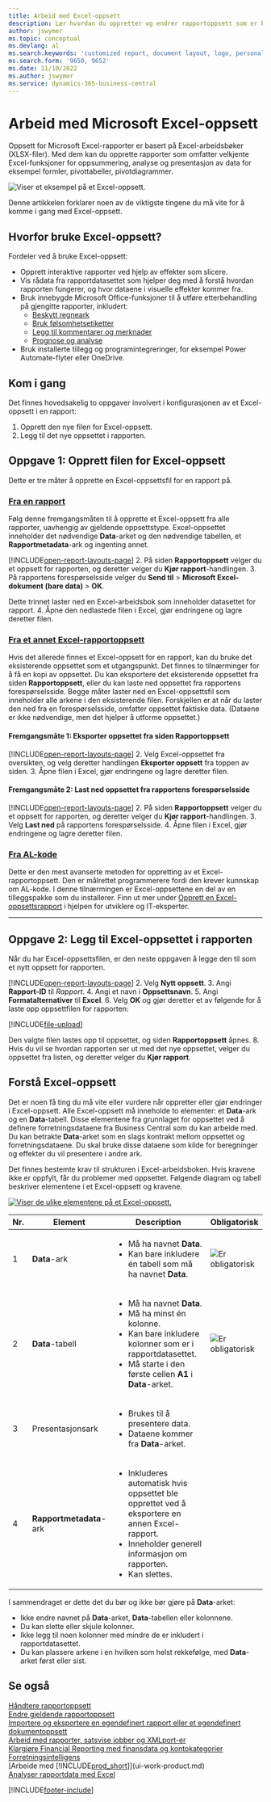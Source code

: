 ```yaml
---
title: Arbeid med Excel-oppsett
description: Lær hvordan du oppretter og endrer rapportoppsett som er bygd ved hjelp av Excel.
author: jswymer
ms.topic: conceptual
ms.devlang: al
ms.search.keywords: 'customized report, document layout, logo, personalize'
ms.search.form: '9650, 9652'
ms.date: 11/10/2022
ms.author: jswymer
ms.service: dynamics-365-business-central
---
```

# Arbeid med Microsoft Excel-oppsett

Oppsett for Microsoft Excel-rapporter er basert på Excel-arbeidsbøker (XLSX-filer). Med dem kan du opprette rapporter som omfatter velkjente Excel-funksjoner for oppsummering, analyse og presentasjon av data for eksempel formler, pivottabeller, pivotdiagrammer.

![Viser et eksempel på et Excel-oppsett.](media/excel-layout-2.png)

Denne artikkelen forklarer noen av de viktigste tingene du må vite for å komme i gang med Excel-oppsett.

## Hvorfor bruke Excel-oppsett?

Fordeler ved å bruke Excel-oppsett:

- Opprett interaktive rapporter ved hjelp av effekter som slicere.
- Vis rådata fra rapportdatasettet som hjelper deg med å forstå hvordan rapporten fungerer, og hvor dataene i visuelle effekter kommer fra.
- Bruk innebygde Microsoft Office-funksjoner til å utføre etterbehandling på gjengitte rapporter, inkludert:
  - [Beskytt regneark](https://support.microsoft.com/office/protect-a-worksheet-3179efdb-1285-4d49-a9c3-f4ca36276de6)
  - [Bruk følsomhetsetiketter](https://support.microsoft.com/office/apply-sensitivity-labels-to-your-files-and-email-in-office-2f96e7cd-d5a4-403b-8bd7-4cc636bae0f9)
  - [Legg til kommentarer og merknader](https://support.microsoft.com/office/insert-comments-and-notes-in-excel-65f504d8-160b-4a05-ac30-46fbd5227a52)
  - [Prognose og analyse](https://support.microsoft.com/office/introduction-to-what-if-analysis-22bffa5f-e891-4acc-bf7a-e4645c446fb4)
- Bruk installerte tillegg og programintegreringer, for eksempel Power Automate-flyter eller OneDrive.

## Kom i gang

Det finnes hovedsakelig to oppgaver involvert i konfigurasjonen av et Excel-oppsett i en rapport:

1. Opprett den nye filen for Excel-oppsett.
2. Legg til det nye oppsettet i rapporten.

## Oppgave 1: Opprett filen for Excel-oppsett

Dette er tre måter å opprette en Excel-oppsettsfil for en rapport på.

### [Fra en rapport](#tab/any-report)

Følg denne fremgangsmåten til å opprette et Excel-oppsett fra alle rapporter, uavhengig av gjeldende oppsettstype. Excel-oppsettet inneholder det nødvendige **Data**-arket og den nødvendige tabellen, et **Rapportmetadata**-ark og ingenting annet.

[!INCLUDE[open-report-layouts-page](includes/open-report-layouts-page.md)]
2. På siden **Rapportoppsett** velger du et oppsett for rapporten, og deretter velger du **Kjør rapport**-handlingen.
3. På rapportens forespørselsside velger du **Send til** > **Microsoft Excel-dokument (bare data)** > **OK**.

   Dette trinnet laster ned en Excel-arbeidsbok som inneholder datasettet for rapport.
4. Åpne den nedlastede filen i Excel, gjør endringene og lagre deretter filen.

### [Fra et annet Excel-rapportoppsett](#tab/other-layout)

Hvis det allerede finnes et Excel-oppsett for en rapport, kan du bruke det eksisterende oppsettet som et utgangspunkt. Det finnes to tilnærminger for å få en kopi av oppsettet. Du kan eksportere det eksisterende oppsettet fra siden **Rapportoppsett**, eller du kan laste ned oppsettet fra rapportens forespørselsside. Begge måter laster ned en Excel-oppsettsfil som inneholder alle arkene i den eksisterende filen. Forskjellen er at når du laster den ned fra en forespørselsside, omfatter oppsettet faktiske data. (Dataene er ikke nødvendige, men det hjelper å utforme oppsettet.)

#### Fremgangsmåte 1: Eksporter oppsettet fra siden **Rapportoppsett**

[!INCLUDE[open-report-layouts-page](includes/open-report-layouts-page.md)]
2. Velg Excel-oppsettet fra oversikten, og velg deretter handlingen **Eksporter oppsett** fra toppen av siden.
3. Åpne filen i Excel, gjør endringene og lagre deretter filen.

#### Fremgangsmåte 2: Last ned oppsettet fra rapportens forespørselsside

[!INCLUDE[open-report-layouts-page](includes/open-report-layouts-page.md)]
2. På siden **Rapportoppsett** velger du et oppsett for rapporten, og deretter velger du **Kjør rapport**-handlingen.
3. Velg **Last ned** på rapportens forespørselsside.
4. Åpne filen i Excel, gjør endringene og lagre deretter filen.

### [Fra AL-kode](#tab/from-code)

Dette er den mest avanserte metoden for oppretting av et Excel-rapportoppsett. Den er målrettet programmerere fordi den krever kunnskap om AL-kode. I denne tilnærmingen er Excel-oppsettene en del av en tilleggspakke som du installerer. Finn ut mer under [Opprett en Excel-oppsettsrapport](/dynamics365/business-central/dev-itpro/developer/devenv-howto-excel-report-layout) i hjelpen for utviklere og IT-eksperter.

---

## Oppgave 2: Legg til Excel-oppsettet i rapporten

Når du har Excel-oppsettsfilen, er den neste oppgaven å legge den til som et nytt oppsett for rapporten.

[!INCLUDE[open-report-layouts-page](includes/open-report-layouts-page.md)]
2. Velg **Nytt oppsett**.
3. Angi **Rapport-ID** til *Rapport*.
4. Angi et navn i **Oppsettsnavn**.
5. Angi **Formatalternativer** til **Excel**.
6. Velg **OK** og gjør deretter et av følgende for å laste opp oppsettfilen for rapporten:

   [!INCLUDE[file-upload](includes/file-upload.md)]

   Den valgte filen lastes opp til oppsettet, og siden **Rapportoppsett** åpnes.
8. Hvis du vil se hvordan rapporten ser ut med det nye oppsettet, velger du oppsettet fra listen, og deretter velger du **Kjør rapport**.

<!--

**Data** sheet
  - An Excel layout must contain a sheet named **Data**.
  - The **Data** sheet must include a table named **Data**.

**Data** table
  - The **Data** sheet must include a table named **Data**.
  - The table must have at least one column and can only include columns that are also in the report dataset.
  - The table must start in the first cell **A1** of the **Data** sheet.

3. Report metadata 
-->

## Forstå Excel-oppsett

Det er noen få ting du må vite eller vurdere når oppretter eller gjør endringer i Excel-oppsett. Alle Excel-oppsett må inneholde to elementer: et **Data**-ark og en **Data**-tabell. Disse elementene fra grunnlaget for oppsettet ved å definere forretningsdataene fra Business Central som du kan arbeide med. Du kan betrakte **Data**-arket som en slags kontrakt mellom oppsettet og forretningsdataene. Du skal bruke disse dataene som kilde for beregninger og effekter du vil presentere i andre ark.

Det finnes bestemte krav til strukturen i Excel-arbeidsboken. Hvis kravene ikke er oppfylt, får du problemer med oppsettet. Følgende diagram og tabell beskriver elementene i et Excel-oppsett og kravene.

[![Viser de ulike elementene på et Excel-oppsett.](media/excel-layout-callouts-2.png)](media/excel-layout-callouts-2.png#lightbox)

|Nr.|Element|Description|Obligatorisk|
|---|-------|----|---|
|1|**Data**-ark|<ul><li>Må ha navnet **Data**.</li><li>Kan bare inkludere én tabell som må ha navnet **Data**.</li></ul>|![Er obligatorisk](media/check.png) | 
|2|**Data**-tabell|<ul><li>Må ha navnet **Data**.</li><li>Må ha minst én kolonne.</li><li>Kan bare inkludere kolonner som er i rapportdatasettet.</li><li>Må starte i den første cellen **A1** i **Data**-arket.</li></ul>|![Er obligatorisk](media/check.png)|
|3|Presentasjonsark|<ul><li>Brukes til å presentere data.</li><li>Dataene kommer fra **Data**-arket. </li></ul>||
|4|**Rapportmetadata**-ark|<ul><li>Inkluderes automatisk hvis oppsettet ble opprettet ved å eksportere en annen Excel-rapport.</li><li>Inneholder generell informasjon om rapporten.</li><li>Kan slettes.</li></ul>|

I sammendraget er dette det du bør og ikke bør gjøre på **Data**-arket:

- Ikke endre navnet på **Data**-arket, **Data**-tabellen eller kolonnene.
- Du kan slette eller skjule kolonner.
- Ikke legg til noen kolonner med mindre de er inkludert i rapportdatasettet.
- Du kan plassere arkene i en hvilken som helst rekkefølge, med **Data**-arket først eller sist.

## Se også

[Håndtere rapportoppsett](ui-manage-report-layouts.md)  
[Endre gjeldende rapportoppsett](ui-how-change-layout-currently-used-report.md)  
[Importere og eksportere en egendefinert rapport eller et egendefinert dokumentoppsett](ui-how-import-and-export-report-layout.md)  
[Arbeid med rapporter, satsvise jobber og XMLport-er](ui-work-report.md)  
[Klargjøre Financial Reporting med finansdata og kontokategorier](bi-how-work-account-schedule.md)  
[Forretningsintelligens](bi.md)  
[Arbeide med [!INCLUDE[prod_short](includes/prod_short.md)]](ui-work-product.md)  
[Analyser rapportdata med Excel](report-analyze-excel.md)  

[!INCLUDE[footer-include](includes/footer-banner.md)]
